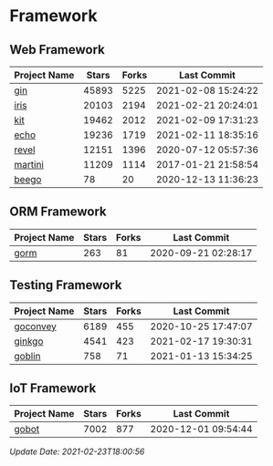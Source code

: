 # Framework

## Web Framework
| Project Name | Stars | Forks | Last Commit |
| ------------ | ----- | ----- | ----------- |
| [gin](https://github.com/gin-gonic/gin) | 45893 | 5225 | 2021-02-08 15:24:22 |
| [iris](https://github.com/kataras/iris) | 20103 | 2194 | 2021-02-21 20:24:01 |
| [kit](https://github.com/go-kit/kit) | 19462 | 2012 | 2021-02-09 17:31:23 |
| [echo](https://github.com/labstack/echo) | 19236 | 1719 | 2021-02-11 18:35:16 |
| [revel](https://github.com/revel/revel) | 12151 | 1396 | 2020-07-12 05:57:36 |
| [martini](https://github.com/go-martini/martini) | 11209 | 1114 | 2017-01-21 21:58:54 |
| [beego](https://github.com/astaxie/beego) | 78 | 20 | 2020-12-13 11:36:23 |

## ORM Framework
| Project Name | Stars | Forks | Last Commit |
| ------------ | ----- | ----- | ----------- |
| [gorm](https://github.com/jinzhu/gorm) | 263 | 81 | 2020-09-21 02:28:17 |

## Testing Framework
| Project Name | Stars | Forks | Last Commit |
| ------------ | ----- | ----- | ----------- |
| [goconvey](https://github.com/smartystreets/goconvey) | 6189 | 455 | 2020-10-25 17:47:07 |
| [ginkgo](https://github.com/onsi/ginkgo) | 4541 | 423 | 2021-02-17 19:30:31 |
| [goblin](https://github.com/franela/goblin) | 758 | 71 | 2021-01-13 15:34:25 |

## IoT Framework
| Project Name | Stars | Forks | Last Commit |
| ------------ | ----- | ----- | ----------- |
| [gobot](https://github.com/hybridgroup/gobot) | 7002 | 877 | 2020-12-01 09:54:44 |

*Update Date: 2021-02-23T18:00:56*